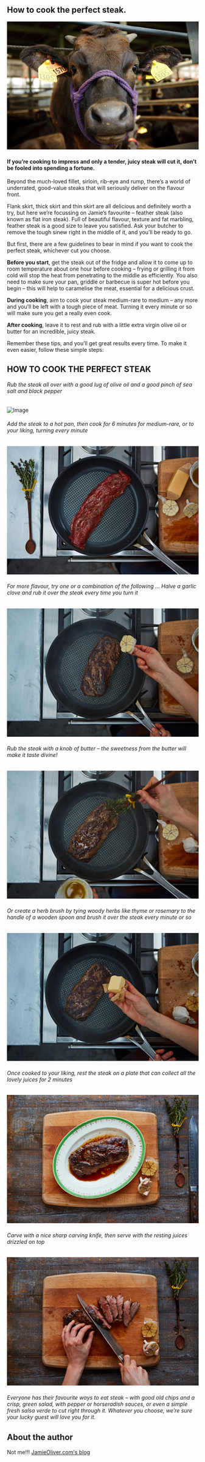 ## How to cook the perfect steak.


![Image](/assets/perfectsteak/kobe.jpg)

#### If you’re cooking to impress and only a tender, juicy steak will cut it, don’t be fooled into spending a fortune. 

Beyond the much-loved fillet, sirloin, rib-eye and rump, there’s a world of underrated, good-value steaks that will seriously deliver on the flavour front.

Flank skirt, thick skirt and thin skirt are all delicious and definitely worth a try, but here we’re focussing on Jamie’s favourite – feather steak (also known as flat iron steak). Full of beautiful flavour, texture and fat marbling, feather steak is a good size to leave you satisfied. Ask your butcher to remove the tough sinew right in the middle of it, and you’ll be ready to go.

But first, there are a few guidelines to bear in mind if you want to cook the perfect steak, whichever cut you choose. 

**Before you start**, get the steak out of the fridge and allow it to come up to room temperature about one hour before cooking – frying or grilling it from cold will stop the heat from penetrating to the middle as efficiently. You also need to make sure your pan, griddle or barbecue is super hot before you begin – this will help to caramelise the meat, essential for a delicious crust.

**During cooking**, aim to cook your steak medium-rare to medium – any more and you’ll be left with a tough piece of meat. Turning it every minute or so will make sure you get a really even cook.

**After cooking**, leave it to rest and rub with a little extra virgin olive oil or butter for an incredible, juicy steak.

Remember these tips, and you’ll get great results every time. To make it even easier, follow these simple steps:


## HOW TO COOK THE PERFECT STEAK


###### Rub the steak all over with a good lug of olive oil and a good pinch of sea salt and black pepper
    
![Image](https://demivy.github.io/mypage/assets/perfectsteak/perfectsteak1.jpg)

###### Add the steak to a hot pan, then cook for 6 minutes for medium-rare, or to your liking, turning every minute

![Image](/assets/perfectsteak/perfectsteak2.jpg)

###### For more flavour, try one or a combination of the following … Halve a garlic clove and rub it over the steak every time you turn it

![Image](/assets/perfectsteak/perfectsteak3.jpg)

###### Rub the steak with a knob of butter – the sweetness from the butter will make it taste divine!

![Image](/assets/perfectsteak/perfectsteak4.jpg)

###### Or create a herb brush by tying woody herbs like thyme or rosemary to the handle of a wooden spoon and brush it over the steak every minute or so

![Image](/assets/perfectsteak/perfectsteak5.jpg)

###### Once cooked to your liking, rest the steak on a plate that can collect all the lovely juices for 2 minutes

![Image](/assets/perfectsteak/perfectsteak6.jpg)

###### Carve with a nice sharp carving knife, then serve with the resting juices drizzled on top

![Image](/assets/perfectsteak/perfectsteak7.jpg)

###### Everyone has their favourite ways to eat steak – with good old chips and a crisp, green salad, with pepper or horseradish sauces, or even a simple fresh salsa verde to cut right through it. Whatever you choose, we’re sure your lucky guest will love you for it.



## About the author

   Not me!!! [JamieOliver.com's blog](http://google.com) 
